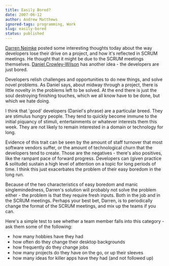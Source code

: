```yaml
---
title: Easily Bored?
date: 2007-06-12
author: Andrew Matthews
ignored-tags: programming, Work
slug: easily-bored
status: published
---
```


[Darren Neimke](http://markitup.com/Posts/Post.aspx?postId=eeeb97fd-ef0a-486e-87a3-7a251a669525) posted some interesting thoughts today about the way developers lose their drive on a project, and how it's reflected in SCRUM meetings. He thought that it might be due to the SCRUM meetings themselves. [Daniel Crowley-Wilson](http://feeds.feedburner.com/~r/ChangeIsGood/~3/124145298/are-boring-scrums-the-problem-or-a-symptom.html) has another idea - the developers are just bored.

Developers relish challenges and opportunities to do new things, and solve novel problems. As Daniel says, about midway through a project, there is little novelty in the problems left to be solved. At the end there is just the soul destroying finishing touches, which we all know have to be done, but which we hate doing.

I think that 'good' developers (Daniel's phrase) are a particular breed. They are stimulus hungry people. They tend to quickly become immune to the initial piquancy of stimuli, entertainments or whatever interests them this week. They are not likely to remain interested in a domain or technology for long.

Evidence of this trait can be seen by the amount of staff turnover that most software vendors suffer, or the amount of technological churn that the developers tend to create. Those are the negatives - there's also positives, like the rampant pace of forward progress. Developers can (given practice & solitude) sustain a high level of attention on a topic for long periods of time. I think this just exacerbates the problem of their easy boredom in the long run.

Because of the two characteristics of easy boredom and manic singlemindedness, Darren's solution will probably not solve the problem either - the problem is that they require fresh inputs. Both in the job and in the SCRUM meetings. Perhaps your best bet, Darren, is to periodically change the format of the SCRUM meetings, and mix up the teams if you can.

Here's a simple test to see whether a team member falls into this category - ask them some of the following:

-   how many hobbies have they had
-   how often do they change their desktop backgrounds
-   how frequently do they change jobs
-   how many projects do they have on the go, or up their sleeves
-   how many ideas for killer apps have they had (and not followed up)
